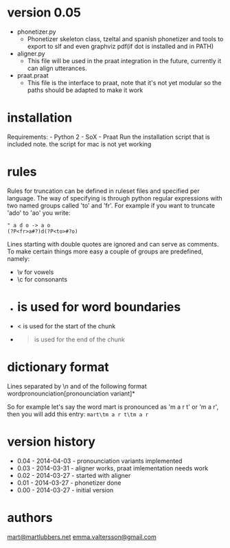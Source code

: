 version 0.05
============
- phonetizer.py
	- Phonetizer skeleton class, tzeltal and spanish phonetizer and tools to
	  export to slf and even graphviz pdf(if dot is installed and in PATH)
- aligner.py
	- This file will be used in the praat integration in the future, currently
	  it can align utterances.
- praat.praat
	- This file is the interface to praat, note that it's not yet modular so
	  the paths should be adapted to make it work

installation
============
Requirements:
	- Python 2
	- SoX
	- Praat
Run the installation script that is included
note. the script for mac is not yet working

rules
=====
Rules for truncation can be defined in ruleset files and specified per
language. The way of specifying is through python regular expressions with two 
named groups called 'to' and 'fr'.
For example if you want to truncate 'ado' to 'ao' you write:
```
" a d o -> a o
(?P<fr>a#?)d(?P<to>#?o)
```
Lines starting with double quotes are ignored and can serve as comments.
To make certain things more easy a couple of groups are predefined, namely:
- \v for vowels
- \c for consonants
- # is used for word boundaries
- < is used for the start of the chunk
- > is used for the end of the chunk

dictionary format
=================
Lines separated by \n and of the following format
word<TAB>pronounciation[<TAB>pronounciation variant]*

So for example let's say the word mart is pronounced as 'm a r t' or 'm a r',
then you will add this entry:
```mart\tm a r t\tm a r```

version history
===============
* 0.04 - 2014-04-03 - pronounciation variants implemented
* 0.03 - 2014-03-31 - aligner works, praat imlementation needs work
* 0.02 - 2014-03-27 - started with aligner
* 0.01 - 2014-03-27 - phonetizer done
* 0.00 - 2014-03-27 - initial version

authors
=======
mart@martlubbers.net
emma.valtersson@gmail.com

